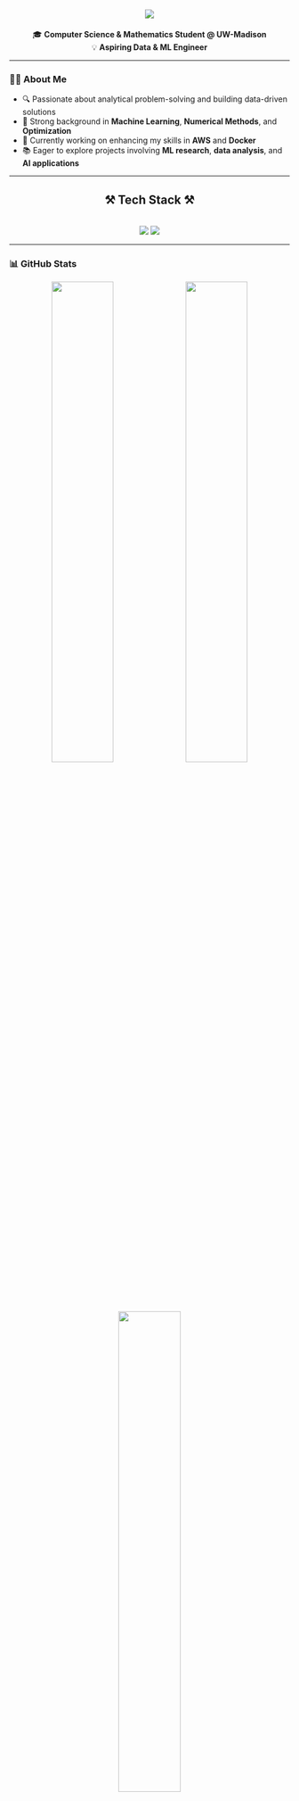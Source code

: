 <h1 align="center">
  <img src="https://readme-typing-svg.herokuapp.com?font=Righteous&size=35&center=true&vCenter=true&width=1000&height=70&duration=4000&color=00BCD4&lines=Hi,+I'm+Anvesha+Girish+👋;Welcome+to+my+GitHub+profile!" />
</h1>


<p align="center">
🎓 <strong>Computer Science & Mathematics Student @ UW-Madison</strong>  
<br>💡 <strong>Aspiring Data & ML Engineer</strong>  
</p>

---

### 👩‍💻 About Me

- 🔍 Passionate about analytical problem-solving and building data-driven solutions  
- 💬 Strong background in **Machine Learning**, **Numerical Methods**, and **Optimization**  
- 🧠 Currently working on enhancing my skills in **AWS** and **Docker**
- 📚 Eager to explore projects involving **ML research**, **data analysis**, and **AI applications**

---

<h2 align="center">⚒️ Tech Stack ⚒️</h2>
<br/>
<div align="center">
    <img src="https://skillicons.dev/icons?i=python,julia,java,js,html,css,git,linux,mysql,windows,latex" />
    <img src="https://skillicons.dev/icons?i=pytorch,mongodb,docker,aws,vscode,github,opencv,ubuntu,scikitlearn" />
</div>

---

### 📊 GitHub Stats

<p align="center">
  <img width="47%" src="https://streak-stats.demolab.com?user=ansa-xx&theme=tokyonight&hide_border=true" />
  <img width="47%" src="https://github-readme-stats.vercel.app/api?username=ansa-xx&show_icons=true&theme=tokyonight&hide_border=true&rank_icon=github" />
</p>
<p align="center">
  <img width="47%" src="https://github-readme-stats.vercel.app/api/top-langs/?username=ansa-xx&layout=compact&theme=tokyonight&hide_border=true" />
</p>

---

### 🌱 Fun Fact

> 🌍 I’m deeply committed to building a future where **STEM is inclusive, accessible, and empowering** for all.

---

### 📫 Connect With Me

<p align="center">
  <a href="mailto:anveshagirish@gmail.com">
    <img src="https://img.shields.io/badge/Gmail-333333?style=for-the-badge&logo=gmail&logoColor=red" />
  </a>
  <a href="https://www.linkedin.com/in/anvesha-girish-a4299b270" target="_blank">
    <img src="https://img.shields.io/badge/LinkedIn-0077B5?style=for-the-badge&logo=linkedin&logoColor=white" />
  </a>
</p>

---

<h3 align="center">
  <img src="https://readme-typing-svg.herokuapp.com/?font=Righteous&size=25&center=true&vCenter=true&width=800&height=70&duration=4500&lines=Thanks+for+visiting!+Let’s+build+something+cool+together.🚀" />
</h3>
